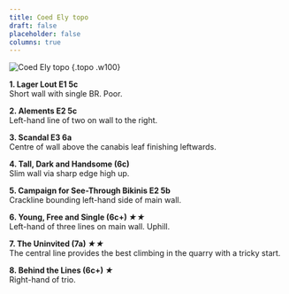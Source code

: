 ```yaml
---
title: Coed Ely topo
draft: false
placeholder: false
columns: true
---
```


![Coed Ely topo](/img/south-wales/south-east-sandstone/elytopo.gif)
{.topo .w100}

**1. Lager Lout E1 5c**  
Short wall with single BR. Poor.

**2. Alements E2 5c**  
Left-hand line of two on wall to the right.

**3. Scandal E3 6a**  
Centre of wall above the canabis leaf finishing leftwards.

**4. Tall, Dark and Handsome (6c)**  
Slim wall via sharp edge high up.

**5. Campaign for See-Through Bikinis E2 5b**  
Crackline bounding left-hand side of main wall.

**6. Young, Free and Single (6c+) *★★***  
Left-hand of three lines on main wall. Uphill.

**7. The Uninvited (7a) *★★***  
The central line provides the best climbing in the quarry with a tricky start.

**8. Behind the Lines (6c+) *★***  
Right-hand of trio.



